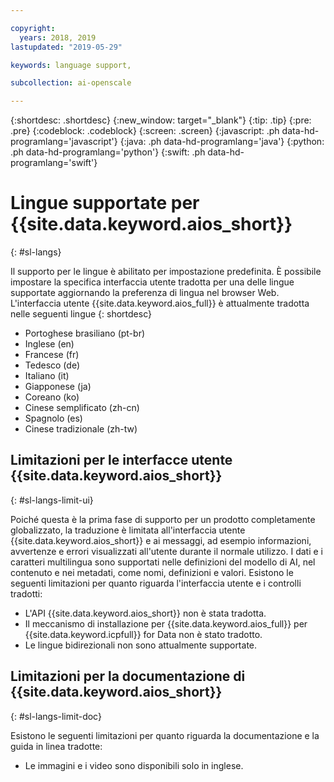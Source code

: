```yaml
---

copyright:
  years: 2018, 2019
lastupdated: "2019-05-29"

keywords: language support, 

subcollection: ai-openscale

---
```


{:shortdesc: .shortdesc}
{:new_window: target="_blank"}
{:tip: .tip}
{:pre: .pre}
{:codeblock: .codeblock}
{:screen: .screen}
{:javascript: .ph data-hd-programlang='javascript'}
{:java: .ph data-hd-programlang='java'}
{:python: .ph data-hd-programlang='python'}
{:swift: .ph data-hd-programlang='swift'}

# Lingue supportate per {{site.data.keyword.aios_short}}
{: #sl-langs}

Il supporto per le lingue è abilitato per impostazione predefinita. È possibile impostare la specifica interfaccia utente tradotta per una delle lingue supportate aggiornando la preferenza di lingua nel browser Web. L'interfaccia utente {{site.data.keyword.aios_full}} è attualmente tradotta nelle seguenti lingue 
{: shortdesc}

- Portoghese brasiliano (pt-br)
- Inglese (en)
- Francese (fr)
- Tedesco (de)
- Italiano (it)
- Giapponese (ja)
- Coreano (ko)
- Cinese semplificato (zh-cn)
- Spagnolo (es)
- Cinese tradizionale (zh-tw)

## Limitazioni per le interfacce utente {{site.data.keyword.aios_short}}
{: #sl-langs-limit-ui}

Poiché questa è la prima fase di supporto per un prodotto completamente globalizzato, la traduzione è limitata all'interfaccia utente {{site.data.keyword.aios_short}} e ai messaggi, ad esempio informazioni, avvertenze e errori visualizzati all'utente durante il normale utilizzo. I dati e i caratteri multilingua sono supportati nelle definizioni del modello di AI, nel contenuto e nei metadati, come nomi, definizioni e valori. Esistono le seguenti limitazioni per quanto riguarda l'interfaccia utente e i controlli tradotti:

- L'API {{site.data.keyword.aios_short}} non è stata tradotta.
- Il meccanismo di installazione per {{site.data.keyword.aios_full}} per {{site.data.keyword.icpfull}} for Data non è stato tradotto.
- Le lingue bidirezionali non sono attualmente supportate.

## Limitazioni per la documentazione di {{site.data.keyword.aios_short}}
{: #sl-langs-limit-doc}

Esistono le seguenti limitazioni per quanto riguarda la documentazione e la guida in linea tradotte:

- Le immagini e i video sono disponibili solo in inglese.

